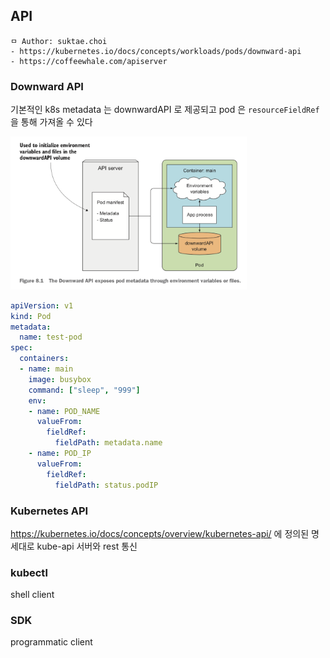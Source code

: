 ## API

```
ㅁ Author: suktae.choi
- https://kubernetes.io/docs/concepts/workloads/pods/downward-api
- https://coffeewhale.com/apiserver
```

### Downward API
기본적인 k8s metadata 는 downwardAPI 로 제공되고 pod 은 `resourceFieldRef` 을 통해 가져올 수 있다

<img src="images/1.png" width="75%">

```yaml
apiVersion: v1
kind: Pod
metadata:
  name: test-pod
spec:
  containers:
  - name: main
    image: busybox
    command: ["sleep", "999"]
    env:
    - name: POD_NAME 
      valueFrom:
        fieldRef:
          fieldPath: metadata.name
    - name: POD_IP
      valueFrom:
        fieldRef:
          fieldPath: status.podIP
```

### Kubernetes API
https://kubernetes.io/docs/concepts/overview/kubernetes-api/ 에 정의된 명세대로 kube-api 서버와 rest 통신

### kubectl
shell client

### SDK
programmatic client